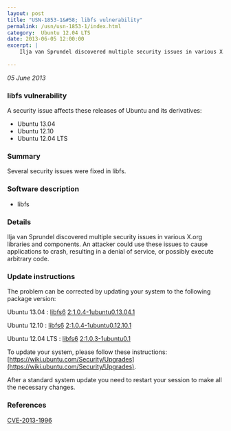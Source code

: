 ```yaml
---
layout: post
title: "USN-1853-1&#58; libfs vulnerability"
permalink: /usn/usn-1853-1/index.html
category:  Ubuntu 12.04 LTS
date: 2013-06-05 12:00:00
excerpt: |
    Ilja van Sprundel discovered multiple security issues in various X.org libraries and components. An attacker could use these issues to cause applications to crash, resulting in a denial of service, or possibly execute arbitrary code. 
    
--- 
```

 
 

*05 June 2013*

### libfs vulnerability

A security issue affects these releases of Ubuntu and its derivatives:

* Ubuntu 13.04
* Ubuntu 12.10
* Ubuntu 12.04 LTS

### Summary

Several security issues were fixed in libfs. 

### Software description

* libfs 

### Details

Ilja van Sprundel discovered multiple security issues in various X.org libraries and components. An attacker could use these issues to cause applications to crash, resulting in a denial of service, or possibly execute arbitrary code. 

### Update instructions

The problem can be corrected by updating your system to the following package version:

Ubuntu 13.04
 : [libfs6](https://launchpad.net/ubuntu/+source/libfs) <span> [2:1.0.4-1ubuntu0.13.04.1](https://launchpad.net/ubuntu/+source/libfs/2:1.0.4-1ubuntu0.13.04.1) </span> 

Ubuntu 12.10
 : [libfs6](https://launchpad.net/ubuntu/+source/libfs) <span> [2:1.0.4-1ubuntu0.12.10.1](https://launchpad.net/ubuntu/+source/libfs/2:1.0.4-1ubuntu0.12.10.1) </span> 

Ubuntu 12.04 LTS
 : [libfs6](https://launchpad.net/ubuntu/+source/libfs) <span> [2:1.0.3-1ubuntu0.1](https://launchpad.net/ubuntu/+source/libfs/2:1.0.3-1ubuntu0.1) </span> 

To update your system, please follow these instructions: [https://wiki.ubuntu.com/Security/Upgrades](https://wiki.ubuntu.com/Security/Upgrades).

After a standard system update you need to restart your session to make all the necessary changes. 

### References

 
 [CVE-2013-1996](http://people.ubuntu.com/~ubuntu-security/cve/CVE-2013-1996)
 

